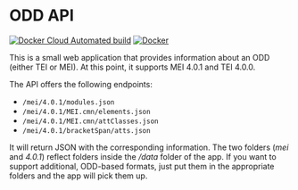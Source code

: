# ODD API

[![Docker Cloud Automated build](https://img.shields.io/docker/cloud/automated/edirom/odd-api)](https://hub.docker.com/r/edirom/odd-api/)
[![Docker](https://github.com/Edirom/odd-api/actions/workflows/docker-publish.yml/badge.svg)](https://github.com/Edirom/odd-api/actions/workflows/docker-publish.yml)

This is a small web application that provides information about an ODD (either TEI or MEI). At this point, it supports MEI 4.0.1 and TEI 4.0.0. 

The API offers the following endpoints: 

* `/mei/4.0.1/modules.json`
* `/mei/4.0.1/MEI.cmn/elements.json` 
* `/mei/4.0.1/MEI.cmn/attClasses.json`
* `/mei/4.0.1/bracketSpan/atts.json` 
 
It will return JSON with the corresponding information. The two folders (*mei* and *4.0.1*) reflect folders inside the */data* folder of the app. If you want to support additional, ODD-based formats, just put them in the appropriate folders and the app will pick them up.